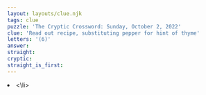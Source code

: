```yaml
---
layout: layouts/clue.njk
tags: clue
puzzle: 'The Cryptic Crossword: Sunday, October 2, 2022'
clue: 'Read out recipe, substituting pepper for hint of thyme'
letters: '(6)'
answer:
straight:
cryptic:
straight_is_first:
---
```

<li><\li>
